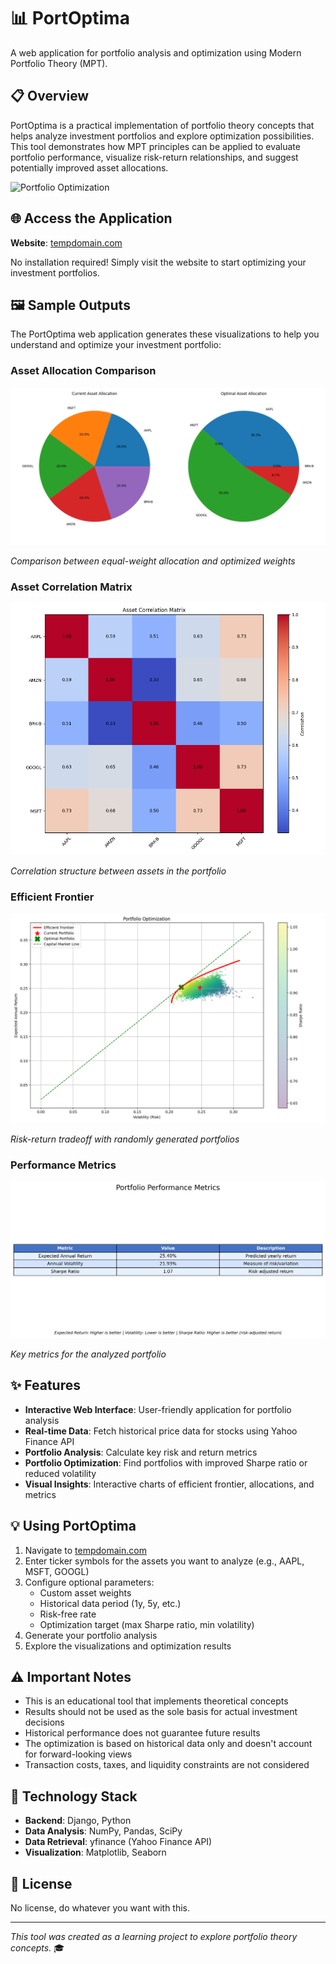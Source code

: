 # 📊 PortOptima

A web application for portfolio analysis and optimization using Modern Portfolio Theory (MPT).

## 📋 Overview

PortOptima is a practical implementation of portfolio theory concepts that helps analyze investment portfolios and explore optimization possibilities. This tool demonstrates how MPT principles can be applied to evaluate portfolio performance, visualize risk-return relationships, and suggest potentially improved asset allocations.

![Portfolio Optimization](https://img.shields.io/badge/Academic-Project-blue)

## 🌐 Access the Application

**Website**: [tempdomain.com](https://tempdomain.com)

No installation required! Simply visit the website to start optimizing your investment portfolios.

## 🖼️ Sample Outputs

The PortOptima web application generates these visualizations to help you understand and optimize your investment portfolio:

### Asset Allocation Comparison
![Asset Allocation](modules/example_output/asset_allocation.png)

*Comparison between equal-weight allocation and optimized weights*

### Asset Correlation Matrix
![Correlation Matrix](modules/example_output/correlation_matrix.png)

*Correlation structure between assets in the portfolio*

### Efficient Frontier
![Efficient Frontier](modules/example_output/efficient_frontier.png)

*Risk-return tradeoff with randomly generated portfolios*

### Performance Metrics
![Performance Metrics](modules/example_output/performance_summary.png)

*Key metrics for the analyzed portfolio*

## ✨ Features

- **Interactive Web Interface**: User-friendly application for portfolio analysis
- **Real-time Data**: Fetch historical price data for stocks using Yahoo Finance API
- **Portfolio Analysis**: Calculate key risk and return metrics
- **Portfolio Optimization**: Find portfolios with improved Sharpe ratio or reduced volatility
- **Visual Insights**: Interactive charts of efficient frontier, allocations, and metrics

## 💡 Using PortOptima

1. Navigate to [tempdomain.com](https://tempdomain.com)
2. Enter ticker symbols for the assets you want to analyze (e.g., AAPL, MSFT, GOOGL)
3. Configure optional parameters:
   - Custom asset weights
   - Historical data period (1y, 5y, etc.)
   - Risk-free rate
   - Optimization target (max Sharpe ratio, min volatility)
4. Generate your portfolio analysis
5. Explore the visualizations and optimization results

## ⚠️ Important Notes

- This is an educational tool that implements theoretical concepts
- Results should not be used as the sole basis for actual investment decisions
- Historical performance does not guarantee future results
- The optimization is based on historical data only and doesn't account for forward-looking views
- Transaction costs, taxes, and liquidity constraints are not considered

## 🔧 Technology Stack

- **Backend**: Django, Python
- **Data Analysis**: NumPy, Pandas, SciPy
- **Data Retrieval**: yfinance (Yahoo Finance API)
- **Visualization**: Matplotlib, Seaborn

## 📜 License

No license, do whatever you want with this.

---

*This tool was created as a learning project to explore portfolio theory concepts.* 🎓
